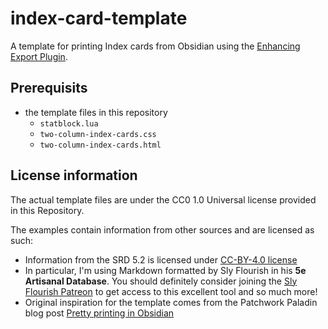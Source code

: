 # index-card-template
A template for printing Index cards from Obsidian using the [Enhancing Export Plugin](https://github.com/mokeyish/obsidian-enhancing-export).

## Prerequisits

- the template files in this repository
  - `statblock.lua`
  - `two-column-index-cards.css`
  - `two-column-index-cards.html`
 

## License information

The actual template files are under the CC0 1.0 Universal license provided in this Repository.

The examples contain information from other sources and are licensed as such:

- Information from the SRD 5.2 is licensed under [CC-BY-4.0 license](https://creativecommons.org/licenses/by/4.0/)
- In particular, I'm using Markdown formatted by Sly Flourish in his **5e Artisanal Database**. You should definitely consider joining the [Sly Flourish Patreon](https://www.patreon.com/cw/slyflourish) to get access to this excellent tool and so much more!
- Original inspiration for the template comes from the Patchwork Paladin blog post [Pretty printing in Obsidian](https://patchworkpaladin.com/2025/05/26/pretty-printing-in-obsidian/)
